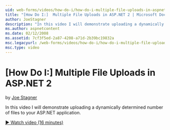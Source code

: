 ```yaml
---
uid: web-forms/videos/how-do-i/how-do-i-multiple-file-uploads-in-aspnet-2
title: "[How Do I:]  Multiple File Uploads in ASP.NET 2 | Microsoft Docs"
author: JoeStagner
description: "In this video I will demonstrate uploading a dynamically determined number of files to your ASP.NET application."
ms.author: aspnetcontent
ms.date: 02/12/2008
ms.assetid: 7cf3f5ed-2a87-4208-a71d-2b39bc19832a
msc.legacyurl: /web-forms/videos/how-do-i/how-do-i-multiple-file-uploads-in-aspnet-2
msc.type: video
---
```

[How Do I:]  Multiple File Uploads in ASP.NET 2
====================
by [Joe Stagner](https://github.com/JoeStagner)

In this video I will demonstrate uploading a dynamically determined number of files to your ASP.NET application.

[&#9654; Watch video (16 minutes)](https://channel9.msdn.com/Blogs/ASP-NET-Site-Videos/how-do-i-multiple-file-uploads-in-aspnet-2)
